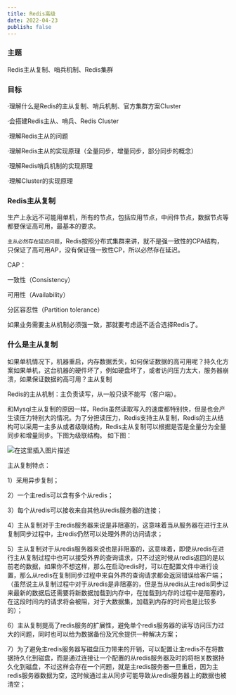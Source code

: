 ```yaml
---
title: Redis高级
date: 2022-04-23
publish: false
---
```


### 主题

Redis主从复制、哨兵机制、Redis集群

### 目标

·理解什么是Redis的主从复制、哨兵机制、官方集群方案Cluster

·会搭建Redis主从、哨兵、Redis Cluster

·理解Redis主从的问题

·理解Redis主从的实现原理（全量同步，增量同步，部分同步的概念）

·理解Redis哨兵机制的实现原理

·理解Cluster的实现原理

### Redis主从复制

生产上永远不可能用单机，所有的节点，包括应用节点，中间件节点，数据节点等都要保证高可用，最基本的要求。

`主从必然存在延迟问题`，Redis按照分布式集群来讲，就不是强一致性的CPA结构，只保证了高可用AP，没有保证强一致性CP，所以必然存在延迟。

CAP：

一致性（Consistency）

可用性（Availability）

分区容忍性（Partition tolerance）

如果业务需要主从机制必须强一致，那就要考虑适不适合选择Redis了。

### 什么是主从复制

如果单机情况下，机器重启，内存数据丢失，如何保证数据的高可用呢？持久化方案如果单机，这台机器的硬件坏了，例如硬盘坏了，或者访问压力太大，服务器崩溃，如果保证数据的高可用？主从复制

Redis的主从机制：主负责读写，从一般只读不能写（客户端）。

和Mysql主从复制的原因一样，Redis虽然读取写入的速度都特别快，但是也会产生读压力特别大的情况。为了分担读压力，Redis支持主从复制，Redis的主从结构可以采用一主多从或者级联结构，Redis主从复制可以根据是否是全量分为全量同步和增量同步。下图为级联结构。 如下图：

![在这里插入图片描述](https://img-blog.csdnimg.cn/c40fc0bffe2d4097a038cf3f11714122.png)

主从复制特点：

1）采用异步复制；

2）一个主redis可以含有多个从redis；

3）每个从redis可以接收来自其他从redis服务器的连接；

4）主从复制对于主redis服务器来说是非阻塞的，这意味着当从服务器在进行主从复制同步过程中，主redis仍然可以处理外界的访问请求；

5）主从复制对于从redis服务器来说也是非阻塞的，这意味着，即使从redis在进行主从复制过程中也可以接受外界的查询请求，只不过这时候从redis返回的是以前老的数据，如果你不想这样，那么在启动redis时，可以在配置文件中进行设置，那么从redis在复制同步过程中来自外界的查询请求都会返回错误给客户端；（虽然说主从复制过程中对于从redis是非阻塞的，但是当从redis从主redis同步过来最新的数据后还需要将新数据加载到内存中，在加载到内存的过程中是阻塞的，在这段时间内的请求将会被阻，对于大数据集，加载到内存的时间也是比较多的）；

6）主从复制提高了redis服务的扩展性，避免单个redis服务器的读写访问压力过大的问题，同时也可以给为数据备份及冗余提供一种解决方案；

7）为了避免主redis服务器写磁盘压力带来的开销，可以配置让主redis不在将数据持久化到磁盘，而是通过连接让一个配置的从redis服务器及时的将相关数据持久化到磁盘，不过这样会存在一个问题，就是主redis服务器一旦重启，因为主redis服务器数据为空，这时候通过主从同步可能导致从redis服务器上的数据也被清空；

